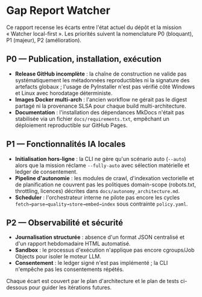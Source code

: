 # Gap Report Watcher

Ce rapport recense les écarts entre l'état actuel du dépôt et la mission « Watcher local-first ». Les priorités suivent la nomenclature P0 (bloquant), P1 (majeur), P2 (amélioration).

## P0 — Publication, installation, exécution

- **Release GitHub incomplète** : la chaîne de construction ne valide pas systématiquement les métadonnées reproductibles ni la signature des artefacts globaux ; l'usage de PyInstaller n'est pas vérifié côté Windows et Linux avec horodatage déterministe.
- **Images Docker multi-arch** : l'ancien workflow ne gérait pas le digest partagé ni la provenance SLSA pour chaque build multi-architecture.
- **Documentation** : l'installation des dépendances MkDocs n'était pas stabilisée via un fichier `docs/requirements.txt`, empêchant un déploiement reproductible sur GitHub Pages.

## P1 — Fonctionnalités IA locales

- **Initialisation hors-ligne** : la CLI ne gère qu'un scénario auto (`--auto`) alors que la mission réclame `--fully-auto` avec sélection matérielle et ledger de consentement.
- **Pipeline d'autonomie** : les modules de crawl, d'indexation vectorielle et de planification ne couvrent pas les politiques domain-scope (robots.txt, throttling, licences) décrites dans `docs/autonomy_architecture.md`.
- **Scheduler** : l'orchestrateur interne ne pilote pas encore les cycles `fetch→parse→quality→store→embed→index` sous contrainte `policy.yaml`.

## P2 — Observabilité et sécurité

- **Journalisation structurée** : absence d'un format JSON centralisé et d'un rapport hebdomadaire HTML automatisé.
- **Sandbox** : le processus d'exécution n'applique pas encore cgroups/Job Objects pour isoler le moteur LLM.
- **Consentement** : le ledger signé n'est pas implémenté ; la CLI n'empêche pas les consentements répétés.

Chaque écart est couvert par le plan d'architecture et le plan de tests ci-dessous pour guider les itérations futures.
